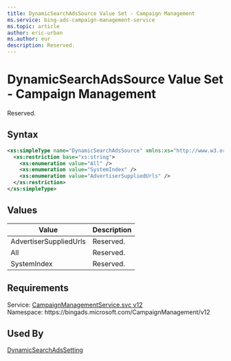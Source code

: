 ```yaml
---
title: DynamicSearchAdsSource Value Set - Campaign Management
ms.service: bing-ads-campaign-management-service
ms.topic: article
author: eric-urban
ms.author: eur
description: Reserved.
---
```

# DynamicSearchAdsSource Value Set - Campaign Management
Reserved.

## Syntax
```xml
<xs:simpleType name="DynamicSearchAdsSource" xmlns:xs="http://www.w3.org/2001/XMLSchema">
  <xs:restriction base="xs:string">
    <xs:enumeration value="All" />
    <xs:enumeration value="SystemIndex" />
    <xs:enumeration value="AdvertiserSuppliedUrls" />
  </xs:restriction>
</xs:simpleType>
```

## <a name="values"></a>Values


|Value|Description|
|-----------|---------------|
|<a name="advertisersuppliedurls"></a>AdvertiserSuppliedUrls|Reserved.|
|<a name="all"></a>All|Reserved.|
|<a name="systemindex"></a>SystemIndex|Reserved.|

## Requirements
Service: [CampaignManagementService.svc v12](https://campaign.api.bingads.microsoft.com/Api/Advertiser/CampaignManagement/v12/CampaignManagementService.svc)  
Namespace: https\://bingads.microsoft.com/CampaignManagement/v12  

## Used By
[DynamicSearchAdsSetting](dynamicsearchadssetting.md)  
